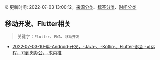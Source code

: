 :alarm_clock: 更新时间: 2022-07-03 13:00:12。[来源分类](../README.md)、[标签分类](../TAGS.md)、[时间分类](../TIMELINE.md)

## 移动开发、Flutter相关


> 关键字：`Flutter`、`PWA`、`移动开发`



- [2022-07-03-10-年-Android-开发，-Java-、-Kotlin-、Flutter-都会,-可远程、可到岗办公，-求内推](https://www.v2ex.com/t/863789) 